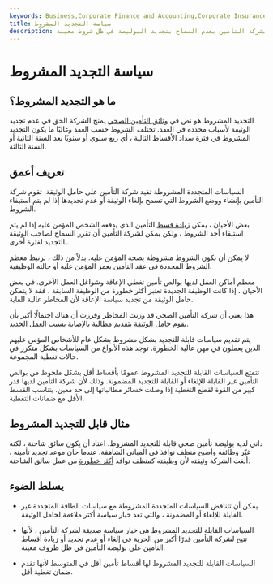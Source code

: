 ```yaml
---
keywords: Business,Corporate Finance and Accounting,Corporate Insurance,Conditionally Renewable,Disability,Group Coverage,Guaranteed Renewable,Health Insurance,Insurance Policies,Premium
title: سياسة التجديد المشروط
description: تحتوي بوليصة التأمين القابلة للتجديد المشروط على شرط يسمح لشركة التأمين بعدم السماح بتجديد البوليصة في ظل شروط معينة.
---
```


# سياسة التجديد المشروط
## ما هو التجديد المشروط؟

التجديد المشروط هو نص في [وثائق التأمين الصحي](/healthinsurance) يمنح الشركة الحق في عدم تجديد الوثيقة لأسباب محددة في العقد. تختلف الشروط حسب العقد وغالبًا ما يكون التجديد المشروط في فترة سداد الأقساط التالية ، أي ربع سنوي أو سنويًا بعد السنة الثانية أو السنة الثالثة.

## تعريف أعمق

السياسات المتجددة المشروطة تفيد شركة التأمين على حامل الوثيقة. تقوم شركة التأمين بإنشاء ووضع الشروط التي تسمح بإلغاء الوثيقة أو عدم تجديدها إذا لم يتم استيفاء الشروط.

بعض الأحيان ، يمكن [زيادة قسط](/riskpremium) التأمين الذي يدفعه الشخص المؤمن عليه إذا لم يتم استيفاء أحد الشروط ، ولكن يمكن لشركة التأمين أن تقرر السماح لصاحب الوثيقة بالتجديد لفترة أخرى.

لا يمكن أن تكون الشروط مشروطة بصحة المؤمن عليه. بدلاً من ذلك ، ترتبط معظم الشروط المحددة في عقد التأمين بعمر المؤمن عليه أو حالته الوظيفية.

معظم أماكن العمل لديها بوالص تأمين تغطي الإعاقة وشواغل العمل الأخرى. في بعض الأحيان ، إذا كانت الوظيفة الجديدة تعتبر أكثر خطورة من الوظيفة السابقة ، فقد لا يتمكن حامل الوثيقة من تجديد سياسة الإعاقة لأن المخاطر عالية للغاية.

هذا يعني أن شركة التأمين الصحي قد وزنت المخاطر وقررت أن هناك احتمالًا أكبر بأن يقوم [حامل الوثيقة](/insurance) بتقديم مطالبة بالإصابة بسبب العمل الجديد.

يتم تقديم سياسات قابلة للتجديد بشكل مشروط بشكل عام للأشخاص المؤمن عليهم الذين يعملون في مهن عالية الخطورة. توجد هذه الأنواع من السياسات بشكل متكرر في حالات تغطية المجموعة.

تتمتع السياسات القابلة للتجديد المشروط عمومًا بأقساط أقل بشكل ملحوظ من بوالص التأمين غير القابلة للإلغاء أو القابلة للتجديد المضمونة. وذلك لأن شركة التأمين لديها قدر كبير من القوة لقطع التغطية إذا وصلت خسائر مطالباتها إلى حد معين. يتناسب القسط الأقل مع ضمانات التغطية.

## مثال قابل للتجديد المشروط

داني لديه بوليصة تأمين صحي قابلة للتجديد المشروط. اعتاد أن يكون سائق شاحنة ، لكنه غيّر وظائفه وأصبح منظف نوافذ في المباني الشاهقة. عندما حان موعد تجديد تأمينه ، ألغت الشركة وثيقته لأن وظيفته كمنظف نوافذ [أكثر خطورة](/risk) من عمل سائق الشاحنة.

## يسلط الضوء

- يمكن أن تتناقض السياسات المتجددة المشروطة مع سياسات الطاقة المتجددة غير القابلة للإلغاء أو المضمونة ، والتي تعد خيار سياسة أكثر ملاءمة لحامل الوثيقة.

- السياسات القابلة للتجديد المشروط هي خيار سياسة صديقة لشركة التأمين ، لأنها تتيح لشركة التأمين قدرًا أكبر من الحرية في إلغاء أو عدم تجديد أو زيادة أقساط التأمين على بوليصة التأمين في ظل ظروف معينة.

- السياسات القابلة للتجديد المشروط لها أقساط تأمين أقل في المتوسط لأنها تقدم ضمان تغطية أقل.

